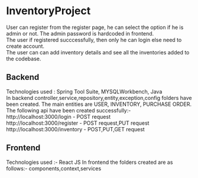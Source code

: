 # InventoryProject

User can register from the register page, he can select the option if he is admin or not. The admin password is hardcoded in frontend.<br>
The user if registered succcessfully, then only he can login else need to create account.<br>
The user can can add inventory details and see all the inventories added to the codebase. <br>


## Backend <br>
Technologies used : Spring Tool Suite, MYSQLWorkbench, Java <br>
In backend controller,service,repository,entity,exception,config folders have been created. The main entities are USER, INVENTORY, PURCHASE ORDER. The following api have been created successfully:- <br>
http://localhost:3000/login - POST request <br>
http://localhost:3000/register - POST request,PUT request <br>
http://localhost:3000/inventory - POST,PUT,GET request <br>

## Frontend <br>
Technologies used :- React JS
In frontend the folders created are as follows:- components,context,services

